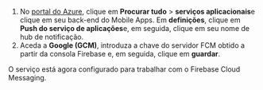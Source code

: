 
1. No [portal do Azure](https://portal.azure.com/), clique em **Procurar tudo** > **serviços aplicacionais**e clique em seu back-end do Mobile Apps. Em **definições**, clique em **Push do serviço de aplicações**e, em seguida, clique em seu nome de hub de notificação.
2. Aceda a **Google (GCM)**, introduza a chave do servidor FCM obtido a partir da consola Firebase e, em seguida, clique em **guardar**.

O serviço está agora configurado para trabalhar com o Firebase Cloud Messaging.

<!-- URLs. -->

<!-- images -->
